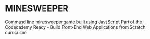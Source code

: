 # MINESWEEPER
Command line minesweeper game built using JavaScript
Part of the Codecademy Ready - Build Front-End Web Applications from Scratch curriculum